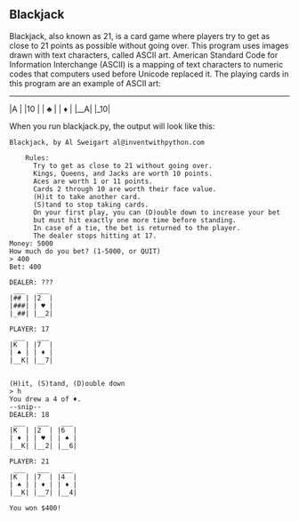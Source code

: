 ## Blackjack

Blackjack, also known as 21, is a card game where players try to get as close to 21 points as possible without going over. This program uses images drawn with text characters, called ASCII art. American Standard Code for Information Interchange (ASCII) is a mapping of text characters to numeric codes that computers used before Unicode replaced it. The playing cards in this program are an example of ASCII art:

 ___   ___
|A  | |10 |
| ♣ | | ♦ |
|__A| |_10|

When you run blackjack.py, the output will look like this:

```
Blackjack, by Al Sweigart al@inventwithpython.com

    Rules:
      Try to get as close to 21 without going over.
      Kings, Queens, and Jacks are worth 10 points.
      Aces are worth 1 or 11 points.
      Cards 2 through 10 are worth their face value.
      (H)it to take another card.
      (S)tand to stop taking cards.
      On your first play, you can (D)ouble down to increase your bet
      but must hit exactly one more time before standing.
      In case of a tie, the bet is returned to the player.
      The dealer stops hitting at 17.
Money: 5000
How much do you bet? (1-5000, or QUIT)
> 400
Bet: 400

DEALER: ???
 ___   ___
|## | |2  |
|###| | ♥ |
|_##| |__2|

PLAYER: 17
 ___   ___
|K  | |7  |
| ♠ | | ♦ |
|__K| |__7|


(H)it, (S)tand, (D)ouble down
> h
You drew a 4 of ♦.
--snip--
DEALER: 18
 ___   ___   ___
|K  | |2  | |6  |
| ♦ | | ♥ | | ♠ |
|__K| |__2| |__6|

PLAYER: 21
 ___   ___   ___
|K  | |7  | |4  |
| ♠ | | ♦ | | ♦ |
|__K| |__7| |__4|

You won $400!
```